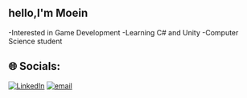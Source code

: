 ## hello,I'm Moein
-Interested in Game Development
-Learning C# and Unity
-Computer Science student



## 🌐 Socials:
[![LinkedIn](https://img.shields.io/badge/LinkedIn-%230077B5.svg?logo=linkedin&logoColor=white)](https://www.linkedin.com/in/moeinrazmi/) [![email](https://img.shields.io/badge/Email-D14836?logo=gmail&logoColor=white)](mailto:moein.razmi.dev@gmail.com) 



<!-- Proudly created with GPRM ( https://gprm.itsvg.in ) -->
